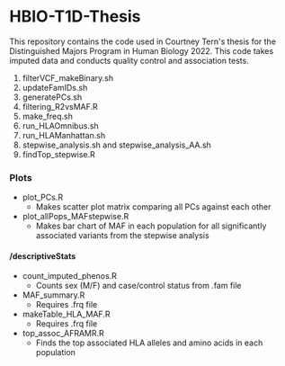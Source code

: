 # HBIO-T1D-Thesis
This repository contains the code used in Courtney Tern's thesis for the Distinguished Majors Program in Human Biology 2022. This code takes imputed data and conducts quality control and association tests.
<br>

1. filterVCF_makeBinary.sh
2. updateFamIDs.sh
2. generatePCs.sh
3. filtering_R2vsMAF.R
4. make_freq.sh
5. run_HLAOmnibus.sh
6. run_HLAManhattan.sh
7. stepwise_analysis.sh and stepwise_analysis_AA.sh
8. findTop_stepwise.R

### Plots
* plot_PCs.R
  - Makes scatter plot matrix comparing all PCs against each other
* plot_allPops_MAFstepwise.R
  - Makes bar chart of MAF in each population for all significantly associated variants from the stepwise analysis

#### /descriptiveStats
* count_imputed_phenos.R
  - Counts sex (M/F) and case/control status from .fam file
* MAF_summary.R
  - Requires .frq file
* makeTable_HLA_MAF.R
  - Requires .frq file
* top_assoc_AFRAMR.R
  - Finds the top associated HLA alleles and amino acids in each population
